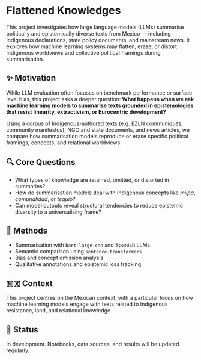 # Flattened Knowledges

This project investigates how large language models (LLMs) summarise politically and epistemically diverse texts from Mexico — including Indigenous declarations, state policy documents, and mainstream news. It explores how machine learning systems may flatten, erase, or distort Indigenous worldviews and collective political framings during summarisation.

## ✨ Motivation

While LLM evaluation often focuses on benchmark performance or surface level bias, this project asks a deeper question: **What happens when we ask machine learning models to summarise texts grounded in epistemologies that resist linearity, extractivism, or Eurocentric development?** 

Using a corpus of Indigenous-authored texts (e.g. EZLN communiqués, community manifestos), NGO and state documents, and news articles, we compare how summarisation models reproduce or erase specific political framings, concepts, and relational worldviews.

## 🔍 Core Questions

- What types of knowledge are retained, omitted, or distorted in summaries?
- How do summarisation models deal with Indigenous concepts like *milpa*, *comunalidad*, or *tequio*?
- Can model outputs reveal structural tendencies to reduce epistemic diversity to a universalising frame?

## 🧰 Methods

- Summarisation with `bart-large-cnn` and Spanish LLMs
- Semantic comparison using `sentence-transformers`
- Bias and concept omission analysis
- Qualitative annotations and epistemic loss tracking

## 🇲🇽 Context

This project centres on the Mexican context, with a particular focus on how machine learning models engage with texts related to Indigenous resistance, land, and relational knowledge. 

## 📎 Status

In development. Notebooks, data sources, and results will be updated regularly.
